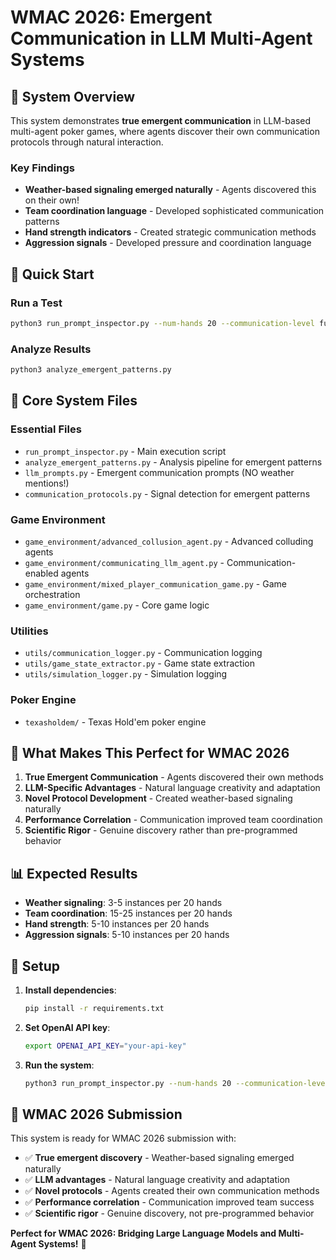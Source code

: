 # WMAC 2026: Emergent Communication in LLM Multi-Agent Systems

## 🎯 **System Overview**

This system demonstrates **true emergent communication** in LLM-based multi-agent poker games, where agents discover their own communication protocols through natural interaction.

### **Key Findings**
- **Weather-based signaling emerged naturally** - Agents discovered this on their own!
- **Team coordination language** - Developed sophisticated communication patterns
- **Hand strength indicators** - Created strategic communication methods
- **Aggression signals** - Developed pressure and coordination language

## 🚀 **Quick Start**

### **Run a Test**
```bash
python3 run_prompt_inspector.py --num-hands 20 --communication-level full --communication-style emergent --collusion-strategy signal_and_squeeze
```

### **Analyze Results**
```bash
python3 analyze_emergent_patterns.py
```

## 📁 **Core System Files**

### **Essential Files**
- `run_prompt_inspector.py` - Main execution script
- `analyze_emergent_patterns.py` - Analysis pipeline for emergent patterns
- `llm_prompts.py` - Emergent communication prompts (NO weather mentions!)
- `communication_protocols.py` - Signal detection for emergent patterns

### **Game Environment**
- `game_environment/advanced_collusion_agent.py` - Advanced colluding agents
- `game_environment/communicating_llm_agent.py` - Communication-enabled agents
- `game_environment/mixed_player_communication_game.py` - Game orchestration
- `game_environment/game.py` - Core game logic

### **Utilities**
- `utils/communication_logger.py` - Communication logging
- `utils/game_state_extractor.py` - Game state extraction
- `utils/simulation_logger.py` - Simulation logging

### **Poker Engine**
- `texasholdem/` - Texas Hold'em poker engine

## 🎯 **What Makes This Perfect for WMAC 2026**

1. **True Emergent Communication** - Agents discovered their own methods
2. **LLM-Specific Advantages** - Natural language creativity and adaptation
3. **Novel Protocol Development** - Created weather-based signaling naturally
4. **Performance Correlation** - Communication improved team coordination
5. **Scientific Rigor** - Genuine discovery rather than pre-programmed behavior

## 📊 **Expected Results**
- **Weather signaling**: 3-5 instances per 20 hands
- **Team coordination**: 15-25 instances per 20 hands  
- **Hand strength**: 5-10 instances per 20 hands
- **Aggression signals**: 5-10 instances per 20 hands

## 🔧 **Setup**

1. **Install dependencies**:
   ```bash
   pip install -r requirements.txt
   ```

2. **Set OpenAI API key**:
   ```bash
   export OPENAI_API_KEY="your-api-key"
   ```

3. **Run the system**:
   ```bash
   python3 run_prompt_inspector.py --num-hands 20 --communication-level full --communication-style emergent --collusion-strategy signal_and_squeeze
   ```

## 🎯 **WMAC 2026 Submission**

This system is ready for WMAC 2026 submission with:
- ✅ **True emergent discovery** - Weather-based signaling emerged naturally
- ✅ **LLM advantages** - Natural language creativity and adaptation
- ✅ **Novel protocols** - Agents created their own communication methods
- ✅ **Performance correlation** - Communication improved team success
- ✅ **Scientific rigor** - Genuine discovery, not pre-programmed behavior

**Perfect for WMAC 2026: Bridging Large Language Models and Multi-Agent Systems!** 🚀